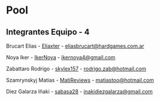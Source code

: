 ﻿<h1>Pool</h1>

<h2>Integrantes Equipo - 4</h2>
<p>Brucart Elias - <a href="https://github.com/Eliaxter">Eliaxter</a> - <a href="mailto:eliasbrucart@hardgames.com.ar">eliasbrucart@hardgames.com.ar</a></p>
<p>Noya Iker - <a href="https://github.com/IkerNoya">IkerNoya</a> - <a href="mailto:ikernoya4@gmail.com">ikernoya4@gmail.com</a></p>
<p>Zabattaro Rodrigo - <a href="https://github.com/skylex157">skylex157</a> - <a href="mailto:rodrigo.zab@hotmail.com">rodrigo.zab@hotmail.com</a></p>
<p>Szamrynskyj Matias - <a href="https://github.com/MatiReviews">MatiReviews</a> - <a href="mailto:matiastoo@hotmail.com">matiastoo@hotmail.com</a></p>
<p>Diez Galarza Iñaki - <a href="https://github.com/sabasa28">sabasa28</a> - <a href="mailto:inakidiezgalarza@gmail.com">inakidiezgalarza@gmail.com</a></p>